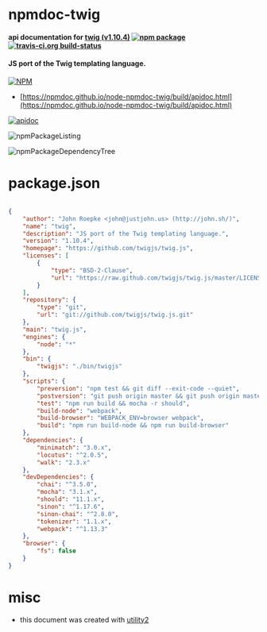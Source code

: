 # npmdoc-twig

#### api documentation for  [twig (v1.10.4)](https://github.com/twigjs/twig.js)  [![npm package](https://img.shields.io/npm/v/npmdoc-twig.svg?style=flat-square)](https://www.npmjs.org/package/npmdoc-twig) [![travis-ci.org build-status](https://api.travis-ci.org/npmdoc/node-npmdoc-twig.svg)](https://travis-ci.org/npmdoc/node-npmdoc-twig)

#### JS port of the Twig templating language.

[![NPM](https://nodei.co/npm/twig.png?downloads=true&downloadRank=true&stars=true)](https://www.npmjs.com/package/twig)

- [https://npmdoc.github.io/node-npmdoc-twig/build/apidoc.html](https://npmdoc.github.io/node-npmdoc-twig/build/apidoc.html)

[![apidoc](https://npmdoc.github.io/node-npmdoc-twig/build/screenCapture.buildCi.browser.%252Ftmp%252Fbuild%252Fapidoc.html.png)](https://npmdoc.github.io/node-npmdoc-twig/build/apidoc.html)

![npmPackageListing](https://npmdoc.github.io/node-npmdoc-twig/build/screenCapture.npmPackageListing.svg)

![npmPackageDependencyTree](https://npmdoc.github.io/node-npmdoc-twig/build/screenCapture.npmPackageDependencyTree.svg)



# package.json

```json

{
    "author": "John Roepke <john@justjohn.us> (http://john.sh/)",
    "name": "twig",
    "description": "JS port of the Twig templating language.",
    "version": "1.10.4",
    "homepage": "https://github.com/twigjs/twig.js",
    "licenses": [
        {
            "type": "BSD-2-Clause",
            "url": "https://raw.github.com/twigjs/twig.js/master/LICENSE"
        }
    ],
    "repository": {
        "type": "git",
        "url": "git://github.com/twigjs/twig.js.git"
    },
    "main": "twig.js",
    "engines": {
        "node": "*"
    },
    "bin": {
        "twigjs": "./bin/twigjs"
    },
    "scripts": {
        "preversion": "npm test && git diff --exit-code --quiet",
        "postversion": "git push origin master && git push origin master --tags",
        "test": "npm run build && mocha -r should",
        "build-node": "webpack",
        "build-browser": "WEBPACK_ENV=browser webpack",
        "build": "npm run build-node && npm run build-browser"
    },
    "dependencies": {
        "minimatch": "3.0.x",
        "locutus": "^2.0.5",
        "walk": "2.3.x"
    },
    "devDependencies": {
        "chai": "^3.5.0",
        "mocha": "3.1.x",
        "should": "11.1.x",
        "sinon": "^1.17.6",
        "sinon-chai": "^2.8.0",
        "tokenizer": "1.1.x",
        "webpack": "^1.13.3"
    },
    "browser": {
        "fs": false
    }
}
```



# misc
- this document was created with [utility2](https://github.com/kaizhu256/node-utility2)
